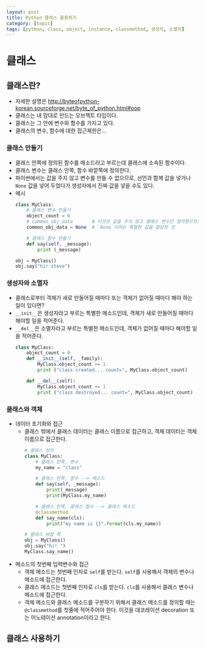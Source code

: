```yaml
---
layout: post
title: Python 클래스 활용하기
category: [topic]
tags: [python, class, object, instance, classmethod, 생성자, 소멸자]
---
```


# 클래스
## 클래스란?
  - 자세한 설명은 <http://byteofpython-korean.sourceforge.net/byte_of_python.html#oop>
  - 클래스는 내 맘대로 만드는 오브젝트 타입이다.
  - 클래스는 그 안에 변수와 함수를 가지고 있다.
  - 클래스의 변수, 함수에 대한 접근제한은...

### 클래스 만들기
  - 클래스 안쪽에 정의된 함수를 메소드라고 부르는데 클래스에 소속된 함수이다.
  - 클래스 변수는 클래스 안쪽, 함수 바깥쪽에 정의한다.
  - 파이썬에서는 값을 주지 않고 변수를 만들 수 없으므로, 선언과 함께 값을 넣거나 `None` 값을 넣어 두었다가 생성자에서 진짜 값을 넣을 수도 있다.
  - 예시
    ```python
    class MyClass:
        # 클래스 변수 만들기
        object_count = 0
        # common_obj_data       # 이것은 값을 주지 않고 클래스 변수만 정의했으므로 에러
        common_obj_data = None  # `None`이라는 특별한 값을 할당한 것

        # 클래스 함수 만들기
        def say(self, _message):
            print (_message)

    obj = MyClass()
    obj.say("hi! steve")
    ```

### 생성자와 소멸자
* 클래스로부터 객체가 새로 만들어질 때마다 또는 객체가 없어질 때마다 해야 하는 일이 있다면?
* `__init__`은 생성자라고 부르는 특별한 메소드인데, 객체가 새로 만들어질 때마다 해야할 일을 적어준다.
* `__del__`은 소멸자라고 부르는 특별한 메소드인데, 객체가 없어질 때마다 해야할 일을 적어준다.
  ```python
  class MyClass:
      object_count = 0
      def __init__(self, _family):
          MyClass.object_count += 1
          print ("class created... count=", MyClass.object_count)

      def __del__(self):
          MyClass.object_count += 1
          print ("class destroyed... count=", MyClass.object_count)
  ```

### 클래스와 객체
- 데이터 초기화와 접근
  * 클래스 밖에서 클래스 데이터는 클래스 이름으로 접근하고, 객체 데이터는 객체 이름으로 접근한다.
    ```python
    # 클래스 정의
    class MyClass:
        # 클래스 안쪽, 변수
        my_name = "class"

        # 클래스 안쪽, 함수 --> 메소드
        def say(self, _message):
            print(_message)
            print(MyClass.my_name)

        # 클래스 안쪽, 클래스 함수 --> 클래스 메소드
        @classmethod
        def say_name(cls):
            print("my name is {}".format(cls.my_name))       

    # 클래스 바깥 쪽
    obj = MyClass()
    obj.say("hi! ")
    MyClass.say_name()
    ```
- 메소드의 첫번째 입력변수와 접근
  * 객체 메소드는 첫번째 인자로 `self`를 받는다. `self`를 사용해서 객체의 변수나 메소드에 접근한다.
  * 클래스 메소드는 첫번째 인자로 `cls`를 받는다. `cls`를 사용해서 클래스 변수나 메소드에 접근한다.
  * 객체 메소드와 클래스 메소드를 구분하기 위해서 클래스 메소드를 정의할 때는 `@classmethod`를 첫줄에 적어주어야 한다. 이것을 데코레이션 decoration 또는 어노테이션 annotation이라고 한다.

## 클래스 사용하기
